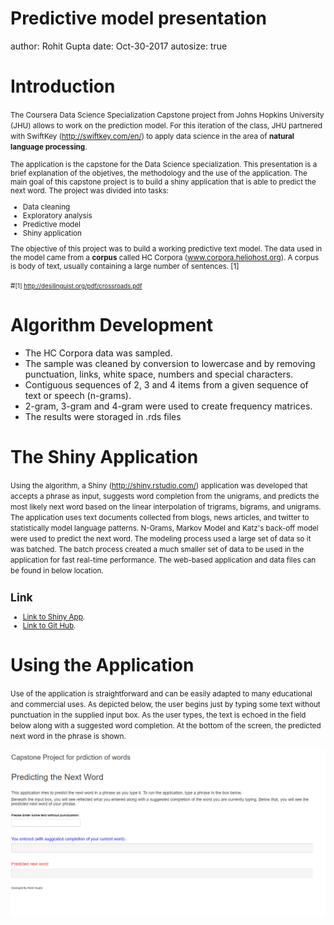 Predictive model presentation
========================================================
author: Rohit Gupta
date: Oct-30-2017
autosize: true

Introduction
========================================================

<small>The Coursera Data Science Specialization Capstone project from Johns Hopkins University (JHU) allows to work on the prediction model. For this iteration of the class, JHU partnered with SwiftKey 
(http://swiftkey.com/en/) to apply data science in the area of **natural language processing**.

The application is the capstone for the Data Science specialization. This presentation is a brief explanation of the objetives, the methodology and the use of the application. The main goal of this capstone project is to build a shiny application that is able to predict the next word. The project was divided into tasks:

  - Data cleaning
  - Exploratory analysis
  - Predictive model
  - Shiny application

The objective of this project was to build a working predictive text model. The data used in the 
model came from a **corpus** called HC Corpora (www.corpora.heliohost.org). A corpus is body of text, 
usually containing a large number of sentences. [1]

#<small>[1] http://desilinguist.org/pdf/crossroads.pdf</small></small>


Algorithm Development
========================================================

- The HC Corpora data was sampled.
- The sample was cleaned by conversion to lowercase and by removing punctuation, links, white space, numbers and special characters.
- Contiguous sequences of 2, 3 and 4 items from a given sequence of text or speech (n-grams).
- 2-gram, 3-gram and 4-gram were used to create frequency matrices.
- The results were storaged in .rds files


The Shiny Application
========================================================

<small>Using the algorithm, a Shiny (http://shiny.rstudio.com/) application was developed that accepts a phrase as input, suggests word completion from the unigrams, and predicts the most likely next word based on the linear interpolation of trigrams, bigrams, and unigrams. 
The application uses text documents collected from blogs, news articles, and twitter to statistically model language patterns. N-Grams, Markov Model and Katz's back-off model were used to predict the next word. The modeling process used a large set of data so it was batched. The batch process created a much smaller set of data to be used in the application for fast real-time performance. The web-based application and data files can be found in below location.

## Link  

- <a href="https://rohitgupta5.shinyapps.io/next_word_prediction/"> Link to Shiny App</a>. 
- <a href="https://github.com/rohitgupta5/Capstone-Project"> Link to Git Hub</a>. 
</small>



Using the Application
========================================================

<small>Use of the application is straightforward and can be easily adapted to many educational and 
commercial uses. As depicted below, the user begins just by typing some text without punctuation in 
the supplied input box. As the user types, the text is echoed in the 
field below along with a suggested word completion. At the bottom of the screen, the 
predicted next word in the phrase is shown.</small>

![alt text](Appimage.png)
